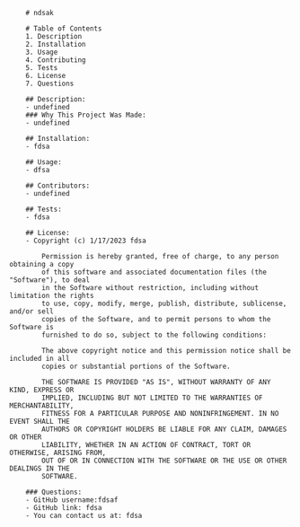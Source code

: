 
        # ndsak

        # Table of Contents
        1. Description
        2. Installation
        3. Usage
        4. Contributing
        5. Tests
        6. License
        7. Questions

        ## Description:
        - undefined
        ### Why This Project Was Made:
        - undefined
        
        ## Installation:
        - fdsa
        
        ## Usage:
        - dfsa
        
        ## Contributors:
        - undefined
        
        ## Tests:
        - fdsa
        
        ## License:
        - Copyright (c) 1/17/2023 fdsa

            Permission is hereby granted, free of charge, to any person obtaining a copy
            of this software and associated documentation files (the "Software"), to deal
            in the Software without restriction, including without limitation the rights
            to use, copy, modify, merge, publish, distribute, sublicense, and/or sell
            copies of the Software, and to permit persons to whom the Software is
            furnished to do so, subject to the following conditions:
            
            The above copyright notice and this permission notice shall be included in all
            copies or substantial portions of the Software.
            
            THE SOFTWARE IS PROVIDED "AS IS", WITHOUT WARRANTY OF ANY KIND, EXPRESS OR
            IMPLIED, INCLUDING BUT NOT LIMITED TO THE WARRANTIES OF MERCHANTABILITY,
            FITNESS FOR A PARTICULAR PURPOSE AND NONINFRINGEMENT. IN NO EVENT SHALL THE
            AUTHORS OR COPYRIGHT HOLDERS BE LIABLE FOR ANY CLAIM, DAMAGES OR OTHER
            LIABILITY, WHETHER IN AN ACTION OF CONTRACT, TORT OR OTHERWISE, ARISING FROM,
            OUT OF OR IN CONNECTION WITH THE SOFTWARE OR THE USE OR OTHER DEALINGS IN THE
            SOFTWARE.
        
        ### Questions:
        - GitHub username:fdsaf
        - GitHub link: fdsa
        - You can contact us at: fdsa